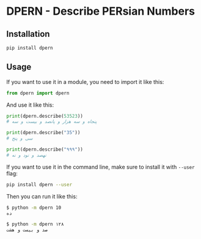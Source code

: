 # DPERN - Describe PERsian Numbers

## Installation

```bash
pip install dpern
```

## Usage

If you want to use it in a module, you need to import it like this:

```python
from dpern import dpern
```

And use it like this:

```python
print(dpern.describe(53523))
# پنجاه و سه هزار و پانصد و بیست و سه

print(dpern.describe("35"))
# سی و پنج

print(dpern.describe("۹۹۹"))
# نهصد و نود و نه
```

If you want to use it in the command line, make sure to install it
with `--user` flag:

```bash
pip install dpern --user
```

Then you can run it like this:

```bash
$ python -m dpern 10
ده

$ python -m dpern ۱۲۸
صد و بیست و هشت
```
